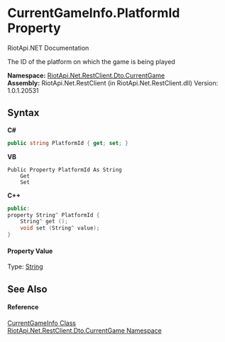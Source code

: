 # CurrentGameInfo.PlatformId Property 
RiotApi.NET Documentation 

The ID of the platform on which the game is being played

**Namespace:**&nbsp;<a href="bbea11c0-c392-300f-a301-1bda973e0e85">RiotApi.Net.RestClient.Dto.CurrentGame</a><br />**Assembly:**&nbsp;RiotApi.Net.RestClient (in RiotApi.Net.RestClient.dll) Version: 1.0.1.20531

## Syntax

**C#**<br />
``` C#
public string PlatformId { get; set; }
```

**VB**<br />
``` VB
Public Property PlatformId As String
	Get
	Set
```

**C++**<br />
``` C++
public:
property String^ PlatformId {
	String^ get ();
	void set (String^ value);
}
```


#### Property Value
Type: <a href="http://msdn2.microsoft.com/en-us/library/s1wwdcbf" target="_blank">String</a>

## See Also


#### Reference
<a href="4d648d63-da25-8955-34ed-b81697d04494">CurrentGameInfo Class</a><br /><a href="bbea11c0-c392-300f-a301-1bda973e0e85">RiotApi.Net.RestClient.Dto.CurrentGame Namespace</a><br />